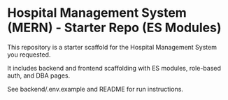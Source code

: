 # Hospital Management System (MERN) - Starter Repo (ES Modules)

This repository is a starter scaffold for the Hospital Management System you requested.

It includes backend and frontend scaffolding with ES modules, role-based auth, and DBA pages.

See backend/.env.example and README for run instructions.

